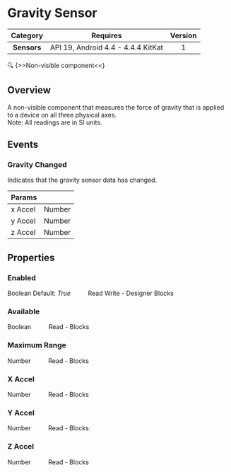 # Gravity Sensor

| Category | Requires | Version |
|:--------:|:-------:|:--------:|
|**Sensors**|<span class="chip chip-any">API 19, Android 4.4 - 4.4.4 KitKat</span>|<span class="chip chip-number">1</span>|

:mag: {>>Non-visible component<<}

## Overview

A non-visible component that measures the force of gravity that is applied to a device on all three physical axes.  
Note\: All readings are in SI units.

## Events

### Gravity Changed

Indicates that the gravity sensor data has changed.

<div class="block" ai2-block="event" not-rendered="true" value="%7B%22componentName%22:%20%22Gravity%20Sensor%22,%20%22name%22:%20%22Gravity%20Changed%22,%20%22params%22:%20%5B%22x%20Accel%22,%20%22y%20Accel%22,%20%22z%20Accel%22%5D%7D"></div>

| Params | []() |
|--------|------|
|x Accel|<span class="chip chip-number">Number</span>|
|y Accel|<span class="chip chip-number">Number</span>|
|z Accel|<span class="chip chip-number">Number</span>|


## Properties

### Enabled

<span class="chip chip-boolean">Boolean</span><span style="user-select: none;">&nbsp;</span><span class="chip chip-boolean">Default: <i>True</i></span><span style="user-select: none;">&nbsp;&nbsp;&nbsp;&nbsp;&nbsp;&nbsp;&nbsp;&nbsp;&nbsp;&nbsp;</span><span class="chip chip-rw">Read</span><span style="user-select: none;">&nbsp;</span><span class="chip chip-rw">Write</span><span style="user-select: none;">&nbsp;</span>-<span style="user-select: none;">&nbsp;</span><span class="chip chip-bd">Designer</span><span style="user-select: none;">&nbsp;</span><span class="chip chip-bd">Blocks</span><span style="user-select: none;">&nbsp;</span>

<div class="block" ai2-block="property" not-rendered="true" value="%7B%22componentName%22:%20%22Gravity%20Sensor%22,%20%22name%22:%20%22Enabled%22,%20%22getter%22:%20true%7D"></div>
<div class="block" ai2-block="property" not-rendered="true" value="%7B%22componentName%22:%20%22Gravity%20Sensor%22,%20%22name%22:%20%22Enabled%22,%20%22getter%22:%20false%7D"></div>


### Available

<span class="chip chip-boolean">Boolean</span><span style="user-select: none;">&nbsp;&nbsp;&nbsp;&nbsp;&nbsp;&nbsp;&nbsp;&nbsp;&nbsp;&nbsp;</span><span class="chip chip-rw">Read</span><span style="user-select: none;">&nbsp;</span>-<span style="user-select: none;">&nbsp;</span><span class="chip chip-bd">Blocks</span><span style="user-select: none;">&nbsp;</span>

<div class="block" ai2-block="property" not-rendered="true" value="%7B%22componentName%22:%20%22Gravity%20Sensor%22,%20%22name%22:%20%22Available%22,%20%22getter%22:%20true%7D"></div>


### Maximum Range

<span class="chip chip-number">Number</span><span style="user-select: none;">&nbsp;&nbsp;&nbsp;&nbsp;&nbsp;&nbsp;&nbsp;&nbsp;&nbsp;&nbsp;</span><span class="chip chip-rw">Read</span><span style="user-select: none;">&nbsp;</span>-<span style="user-select: none;">&nbsp;</span><span class="chip chip-bd">Blocks</span><span style="user-select: none;">&nbsp;</span>

<div class="block" ai2-block="property" not-rendered="true" value="%7B%22componentName%22:%20%22Gravity%20Sensor%22,%20%22name%22:%20%22Maximum%20Range%22,%20%22getter%22:%20true%7D"></div>


### X Accel

<span class="chip chip-number">Number</span><span style="user-select: none;">&nbsp;&nbsp;&nbsp;&nbsp;&nbsp;&nbsp;&nbsp;&nbsp;&nbsp;&nbsp;</span><span class="chip chip-rw">Read</span><span style="user-select: none;">&nbsp;</span>-<span style="user-select: none;">&nbsp;</span><span class="chip chip-bd">Blocks</span><span style="user-select: none;">&nbsp;</span>

<div class="block" ai2-block="property" not-rendered="true" value="%7B%22componentName%22:%20%22Gravity%20Sensor%22,%20%22name%22:%20%22X%20Accel%22,%20%22getter%22:%20true%7D"></div>


### Y Accel

<span class="chip chip-number">Number</span><span style="user-select: none;">&nbsp;&nbsp;&nbsp;&nbsp;&nbsp;&nbsp;&nbsp;&nbsp;&nbsp;&nbsp;</span><span class="chip chip-rw">Read</span><span style="user-select: none;">&nbsp;</span>-<span style="user-select: none;">&nbsp;</span><span class="chip chip-bd">Blocks</span><span style="user-select: none;">&nbsp;</span>

<div class="block" ai2-block="property" not-rendered="true" value="%7B%22componentName%22:%20%22Gravity%20Sensor%22,%20%22name%22:%20%22Y%20Accel%22,%20%22getter%22:%20true%7D"></div>


### Z Accel

<span class="chip chip-number">Number</span><span style="user-select: none;">&nbsp;&nbsp;&nbsp;&nbsp;&nbsp;&nbsp;&nbsp;&nbsp;&nbsp;&nbsp;</span><span class="chip chip-rw">Read</span><span style="user-select: none;">&nbsp;</span>-<span style="user-select: none;">&nbsp;</span><span class="chip chip-bd">Blocks</span><span style="user-select: none;">&nbsp;</span>

<div class="block" ai2-block="property" not-rendered="true" value="%7B%22componentName%22:%20%22Gravity%20Sensor%22,%20%22name%22:%20%22Z%20Accel%22,%20%22getter%22:%20true%7D"></div>
